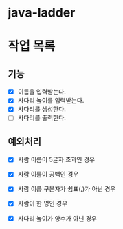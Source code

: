 # java-ladder

# 작업 목록

## 기능

- [x] 이름을 입력받는다.
- [x] 사다리 높이를 입력받는다.
- [x] 사다리를 생성한다.
- [ ] 사다리를 출력한다.

## 예외처리

- [x] 사람 이름이 5글자 초과인 경우
- [x] 사람 이름이 공백인 경우
- [x] 사람 이름 구분자가 쉼표(,)가 아닌 경우
- [x] 사람이 한 명인 경우
- [x] 사다리 높이가 양수가 아닌 경우

